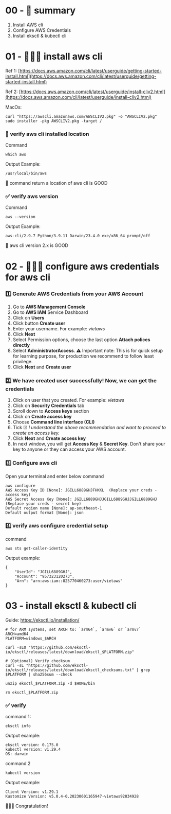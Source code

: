 # 00 - 🥰 summary

1. Install AWS cli
2. Configure AWS Credentials
3. Install eksctl & kubectl cli

# 01 - 👷🏻‍♂️ install aws cli

Ref 1:
[https://docs.aws.amazon.com/cli/latest/userguide/getting-started-install.html](https://docs.aws.amazon.com/cli/latest/userguide/getting-started-install.html)

Ref 2:
[https://docs.aws.amazon.com/cli/latest/userguide/install-cliv2.html](https://docs.aws.amazon.com/cli/latest/userguide/install-cliv2.html)

MacOs:

```
curl "https://awscli.amazonaws.com/AWSCLIV2.pkg" -o "AWSCLIV2.pkg"
sudo installer -pkg AWSCLIV2.pkg -target /
```

### 🚓 verify aws cli installed location

Command

```
which aws
```

Output Example:

```
/usr/local/bin/aws
```

🩵 command return a location of aws cli is GOOD

### ✅ verify aws version

Command

```
aws --version
```

Output Example:

```
aws-cli/2.9.7 Python/3.9.11 Darwin/23.4.0 exe/x86_64 prompt/off
```

🩵 aws cli version 2.x is GOOD

# 02 - 🧑🏻‍💻 configure aws credentials for aws cli

### 1️⃣ Generate AWS Credentials from your AWS Account

1. Go to **AWS Management Console**
2. Go to **AWS IAM** Service Dashboard
3. Click on **Users**
4. Click button **Create user**
5. Enter your username. For example: _vietaws_
6. Click **Next**
7. Select Permission options, choose the last option **Attach polices directly**
8. Select **AdministratorAccess**. ⚠️ Important note: This is for quick setup
   for learning purpose, for production we recommend to follow least privilege.
9. Click **Next** and **Create user**

### 2️⃣ We have created user successfully! Now, we can get the credentials

1. Click on user that you created. For example: _vietaws_
2. Click on **Security Credentials** tab
3. Scroll down to **Access keys** section
4. Click on **Create access key**
5. Choose **Command line interface (CLI)**
6. Tick ☑ _I understand the above recommendation and want to proceed to create
   an access key._
7. Click **Next** and **Create access key**
8. In next window, you will get **Access Key** & **Secret Key**. Don't share
   your key to anyone or they can access your AWS account.

### 3️⃣ Configure aws cli

Open your terminal and enter below command

```
aws configure
AWS Access Key ID [None]: JGILL6889GHJFHKKL  (Replace your creds - access key)
AWS Secret Access Key [None]: JGILL6889GHJJGILL6889GHJJGILL6889GHJ  (Replace your creds - secret key)
Default region name [None]: ap-southeast-1
Default output format [None]: json
```

### 4️⃣ verify aws configure credential setup

command

```
aws sts get-caller-identity
```

Output example:

```
{
    "UserId": "JGILL6889GHJ",
    "Account": "957323120273",
    "Arn": "arn:aws:iam::825770460273:user/vietaws"
}
```

# 03 - install eksctl & kubectl cli

Guide: https://eksctl.io/installation/

```
# for ARM systems, set ARCH to: `arm64`, `armv6` or `armv7`
ARCH=amd64
PLATFORM=windows_$ARCH

curl -sLO "https://github.com/eksctl-io/eksctl/releases/latest/download/eksctl_$PLATFORM.zip"

# (Optional) Verify checksum
curl -sL "https://github.com/eksctl-io/eksctl/releases/latest/download/eksctl_checksums.txt" | grep $PLATFORM | sha256sum --check

unzip eksctl_$PLATFORM.zip -d $HOME/bin

rm eksctl_$PLATFORM.zip
```

### ✅ verify

command 1:

```
eksctl info
```

Output example:

```
eksctl version: 0.175.0
kubectl version: v1.29.4
OS: darwin
```

command 2

```
kubectl version
```

Output example:

```
Client Version: v1.29.1
Kustomize Version: v5.0.4-0.20230601165947-vietaws92834928
```

🚀🚀🚀 Congratulation!
